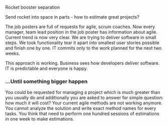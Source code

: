 Rocket booster separation

Send rocket into space in parts - how to estimate great projects?

The job posters are full of requests for agile, scrum coaches. Now every manager, team lead position in the job poster has information about agile. Current trend is now very clear. We are trying to deliver software in small steps. We took functionality tear it apart into smallest user stories possible and finish one by one. IT commits only to the work planned for the next two weeks. 

This approach is working. Business sees how developers deliver software. IT is predictable and everyone is happy. 

### ...Until something bigger happen

You could be requested for managing a project which is much greater than you usually do and additionally you are asked to answer for simple question: how much it will cost? 
Your current agile methods are not working anymore. You cannot analyze the solution and write exact method names for every tasks. You think that need to perform one hundred sessions of estimations in one week to make estimations.







